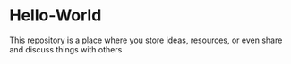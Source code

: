 # Hello-World
This repository is a place where you store ideas, resources, or even share and discuss things with others
